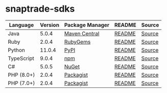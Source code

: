 # snaptrade-sdks

|Language|Version|Package Manager|README|Source|
|-|-|-|-|-|
|Java|5.0.4|[Maven Central](https://central.sonatype.com/artifact/com.konfigthis/snaptrade-java-sdk/5.0.4)|[README](https://github.com/passiv/snaptrade-sdks/tree/master/sdks/java#readme)|[Source](https://github.com/passiv/snaptrade-sdks/tree/master/sdks/java)|
|Ruby|2.0.4|[RubyGems](https://rubygems.org/gems/snaptrade/versions/2.0.4)|[README](https://github.com/passiv/snaptrade-sdks/tree/master/sdks/ruby#readme)|[Source](https://github.com/passiv/snaptrade-sdks/tree/master/sdks/ruby)|
|Python|11.0.4|[PyPI](https://pypi.org/project/snaptrade-python-sdk/11.0.4)|[README](https://github.com/passiv/snaptrade-sdks/tree/master/sdks/python#readme)|[Source](https://github.com/passiv/snaptrade-sdks/tree/master/sdks/python)|
|TypeScript|9.0.4|[npm](https://www.npmjs.com/package/snaptrade-typescript-sdk/v/9.0.4)|[README](https://github.com/passiv/snaptrade-sdks/tree/master/sdks/typescript#readme)|[Source](https://github.com/passiv/snaptrade-sdks/tree/master/sdks/typescript)|
|C#|5.0.5|[NuGet](https://nuget.org/packages/SnapTrade.Net/5.0.5)|[README](https://github.com/passiv/snaptrade-sdks/tree/master/sdks/csharp#readme)|[Source](https://github.com/passiv/snaptrade-sdks/tree/master/sdks/csharp)|
|PHP (8.0+)|2.0.4|[Packagist](https://packagist.org/packages/konfig/snaptrade-php-sdk#2.0.4)|[README](https://github.com/passiv/snaptrade-php-sdk#readme)|[Source](https://github.com/passiv/snaptrade-php-sdk)|
|PHP (7.0+)|2.0.4|[Packagist](https://packagist.org/packages/konfig/snaptrade-php-7-sdk#2.0.4)|[README](https://github.com/passiv/snaptrade-php-7-sdk#readme)|[Source](https://github.com/passiv/snaptrade-php-7-sdk)|